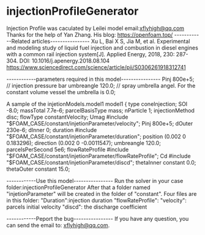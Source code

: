 # injectionProfileGenerator
Injection Profile was caculated by Leilei model  email:xflyhigh@qq.com
Thanks for the help of Yan Zhang. His blog:  https://openfoam.top/
------------Related articles----------------
Xu L, Bai X S, Jia M, et al. Experimental and modeling study of liquid fuel injection and combustion in diesel engines with a common rail injection system[J]. Applied Energy, 2018, 230: 287-304.
DOI: 10.1016/j.apenergy.2018.08.104
https://www.sciencedirect.com/science/article/pii/S0306261918312741


------------parameters required  in this model----------------
Pinj	        800e+5; // injection  pressure bar
umbreangle      120.0; // spray umbrella angel. For the constant volume vessel the umbrella is 0.0;

A sample of the injetionModels.model1
       model1
        {
            type            coneInjection;
            SOI             -8.0;
            massTotal       7.7e-6;
            parcelBasisType mass;
	        nParticle	    1;
            injectionMethod disc;
            flowType        constantVelocity;
			Umag            #include "$FOAM_CASE/constant/injetionParameter/velocity";
            Pinj	        800e+5;
            dOuter   230e-6;
            dInner    0;
            duration        #include "$FOAM_CASE/constant/injetionParameter/duration";
	        position        (0.002 0 0.183296);
	        direction       (0.002 0 -0.0011547);
		    umbreangle   120.0;
            parcelsPerSecond	5e6;
            flowRateProfile  #include "$FOAM_CASE/constant/injetionParameter/flowRateProfile";
            Cd              #include "$FOAM_CASE/constant/injetionParameter/discd";
            thetaInner      constant 0.0;
            thetaOuter      constant 15.0;
			
------------Use this model----------------
Run the solver in your case folder:injectionProfileGenerator
After that a folder named "injetionParameter" will be created in the folder of "constant". 
Four files are in this folder:
"Duration":injection duration 
"flowRateProfile":
"velocity": parcels initial velocity 
"discd": the discharge coefficient

------------Peport the bug----------------
If you have any question, you can send the email to: xflyhigh@qq.com.



